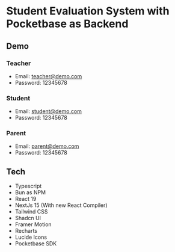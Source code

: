 # Student Evaluation System with Pocketbase as Backend

## Demo
### Teacher
- Email: teacher@demo.com
- Password: 12345678

### Student
- Email: student@demo.com
- Password: 12345678

### Parent
- Email: parent@demo.com
- Password: 12345678

## Tech
- Typescript
- Bun as NPM
- React 19
- NextJs 15 (With new React Compiler)
- Tailwind CSS
- Shadcn UI
- Framer Motion
- Recharts
- Lucide Icons
- Pocketbase SDK
